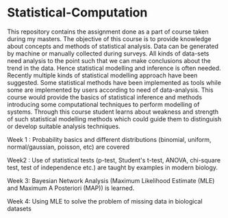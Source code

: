 # Statistical-Computation

This repository contains the assignment done as a part of course taken during my masters. The objective of this course is to provide knowledge about concepts and methods of statistical analysis. Data can be generated by machine or manually collected during surveys. All kinds of data-sets need analysis to the point such that we can make conclusions about the trend in the data. Hence statistical modelling and inference is often needed. Recently multiple kinds of statistical modelling approach have been suggested. Some statistical methods have been implemented as tools while some are implemented by users according to need of data-analysis. This course would provide the basics of statistical inference and methods introducing some computational techniques to perform modelling of systems. Through this course student learns about weakness and strength of such statistical modelling methods which could guide them to distinguish or develop suitable analysis techniques.  

Week 1 : Probability basics and different distributions (binomial, uniform, normal/gaussian, poisson, etc) are covered

Week2 : Use of statistical tests (p-test, Student's t-test, ANOVA, chi-square test, test of independence etc.) are taught by examples in modern biology.

Week 3: Bayesian Network Analysis (Maximum Likelihood Estimate (MLE) and Maximum A Posteriori (MAP)) is learned.

Week 4: Using MLE to solve the problem of missing data in biological datasets
